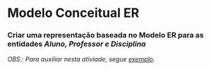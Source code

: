 # Modelo Conceitual ER

### Criar uma representação baseada no **Modelo ER** para as entidades *Aluno, Professor e Disciplina*

*OBS.: Para auxiliar nesta ativiade, segue [exemplo](https://github.com/gassantos/MBA-SQLCourse/blob/main/ModeloER_Exemplo.pdf).*
